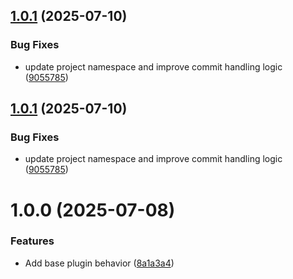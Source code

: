 ## [1.0.1](https://github.com/DuncanMcPherson/semantic-commit-analyzer/compare/v1.0.0...v1.0.1) (2025-07-10)


### Bug Fixes

* update project namespace and improve commit handling logic ([9055785](https://github.com/DuncanMcPherson/semantic-commit-analyzer/commit/9055785a79974959bf04bc739db4ee470033d596))

## [1.0.1](https://github.com/DuncanMcPherson/semantic-commit-analyzer/compare/v1.0.0...v1.0.1) (2025-07-10)


### Bug Fixes

* update project namespace and improve commit handling logic ([9055785](https://github.com/DuncanMcPherson/semantic-commit-analyzer/commit/9055785a79974959bf04bc739db4ee470033d596))

# 1.0.0 (2025-07-08)


### Features

* Add base plugin behavior ([8a1a3a4](https://github.com/DuncanMcPherson/semantic-commit-analyzer/commit/8a1a3a48d168a8cad98be27b7053da8411e0508f))

